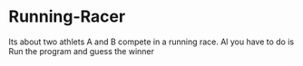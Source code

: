 # Running-Racer
Its about two athlets A and B compete in a running race. Al you have to do is Run the program and guess the winner
